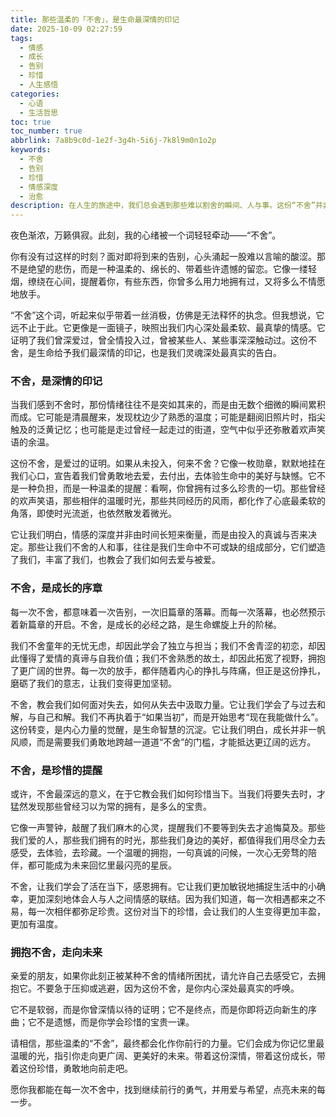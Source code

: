 ```yaml
---
title: 那些温柔的「不舍」，是生命最深情的印记
date: 2025-10-09 02:27:59
tags:
  - 情感
  - 成长
  - 告别
  - 珍惜
  - 人生感悟
categories:
  - 心语
  - 生活哲思
toc: true
toc_number: true
abbrlink: 7a8b9c0d-1e2f-3g4h-5i6j-7k8l9m0n1o2p
keywords:
  - 不舍
  - 告别
  - 珍惜
  - 情感深度
  - 治愈
description: 在人生的旅途中，我们总会遇到那些难以割舍的瞬间、人与事。这份“不舍”并非全然是痛苦，它更像是一枚枚深情的印记，证明我们曾真心投入，用力爱过。本文将带你走进“不舍”的温柔世界，感受它如何成为我们成长的序章，珍惜的提醒，以及最终走向未来的力量。
---
```


夜色渐浓，万籁俱寂。此刻，我的心绪被一个词轻轻牵动——“不舍”。

你有没有过这样的时刻？面对即将到来的告别，心头涌起一股难以言喻的酸涩。那不是绝望的悲伤，而是一种温柔的、绵长的、带着些许遗憾的留恋。它像一缕轻烟，缭绕在心间，提醒着你，有些东西，你曾多么用力地拥有过，又将多么不情愿地放手。

“不舍”这个词，听起来似乎带着一丝消极，仿佛是无法释怀的执念。但我想说，它远不止于此。它更像是一面镜子，映照出我们内心深处最柔软、最真挚的情感。它证明了我们曾深爱过，曾全情投入过，曾被某些人、某些事深深触动过。这份不舍，是生命给予我们最深情的印记，也是我们灵魂深处最真实的告白。

### 不舍，是深情的印记

当我们感到不舍时，那份情绪往往不是突如其来的，而是由无数个细微的瞬间累积而成。它可能是清晨醒来，发现枕边少了熟悉的温度；可能是翻阅旧照片时，指尖触及的泛黄记忆；也可能是走过曾经一起走过的街道，空气中似乎还弥散着欢声笑语的余温。

这份不舍，是爱过的证明。如果从未投入，何来不舍？它像一枚勋章，默默地挂在我们心口，宣告着我们曾勇敢地去爱，去付出，去体验生命中的美好与缺憾。它不是一种负担，而是一种温柔的提醒：看啊，你曾拥有过多么珍贵的一切。那些曾经的欢声笑语，那些相伴的温暖时光，那些共同经历的风雨，都化作了心底最柔软的角落，即使时光流逝，也依然散发着微光。

它让我们明白，情感的深度并非由时间长短来衡量，而是由投入的真诚与否来决定。那些让我们不舍的人和事，往往是我们生命中不可或缺的组成部分，它们塑造了我们，丰富了我们，也教会了我们如何去爱与被爱。

### 不舍，是成长的序章

每一次不舍，都意味着一次告别，一次旧篇章的落幕。而每一次落幕，也必然预示着新篇章的开启。不舍，是成长的必经之路，是生命螺旋上升的阶梯。

我们不舍童年的无忧无虑，却因此学会了独立与担当；我们不舍青涩的初恋，却因此懂得了爱情的真谛与自我价值；我们不舍熟悉的故土，却因此拓宽了视野，拥抱了更广阔的世界。每一次的放手，都伴随着内心的挣扎与阵痛，但正是这份挣扎，磨砺了我们的意志，让我们变得更加坚韧。

不舍，教会我们如何面对失去，如何从失去中汲取力量。它让我们学会了与过去和解，与自己和解。我们不再执着于“如果当初”，而是开始思考“现在我能做什么”。这份转变，是内心力量的觉醒，是生命智慧的沉淀。它让我们明白，成长并非一帆风顺，而是需要我们勇敢地跨越一道道“不舍”的门槛，才能抵达更辽阔的远方。

### 不舍，是珍惜的提醒

或许，不舍最深远的意义，在于它教会我们如何珍惜当下。当我们将要失去时，才猛然发现那些曾经习以为常的拥有，是多么的宝贵。

它像一声警钟，敲醒了我们麻木的心灵，提醒我们不要等到失去才追悔莫及。那些我们爱的人，那些我们拥有的时光，那些我们身边的美好，都值得我们用尽全力去感受，去体验，去珍藏。一个温暖的拥抱，一句真诚的问候，一次心无旁骛的陪伴，都可能成为未来回忆里最闪亮的星辰。

不舍，让我们学会了活在当下，感恩拥有。它让我们更加敏锐地捕捉生活中的小确幸，更加深刻地体会人与人之间情感的联结。因为我们知道，每一次相遇都来之不易，每一次相伴都弥足珍贵。这份对当下的珍惜，会让我们的人生变得更加丰盈，更加有温度。

### 拥抱不舍，走向未来

亲爱的朋友，如果你此刻正被某种不舍的情绪所困扰，请允许自己去感受它，去拥抱它。不要急于压抑或逃避，因为这份不舍，是你内心深处最真实的呼唤。

它不是软弱，而是你曾深情以待的证明；它不是终点，而是你即将迈向新生的序曲；它不是遗憾，而是你学会珍惜的宝贵一课。

请相信，那些温柔的“不舍”，最终都会化作你前行的力量。它们会成为你记忆里最温暖的光，指引你走向更广阔、更美好的未来。带着这份深情，带着这份成长，带着这份珍惜，勇敢地向前走吧。

愿你我都能在每一次不舍中，找到继续前行的勇气，并用爱与希望，点亮未来的每一步。